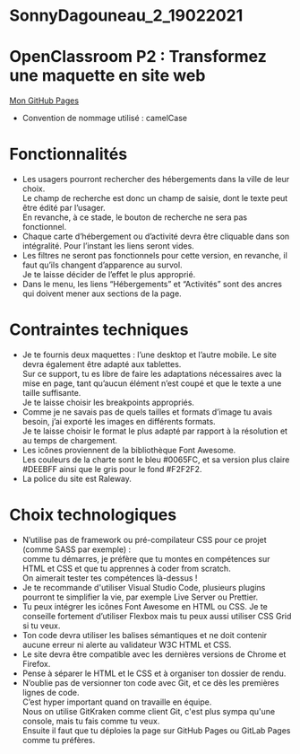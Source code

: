 # SonnyDagouneau_2_19022021

# OpenClassroom P2 : Transformez une maquette en site web
 [Mon GitHub Pages](https://sonnik-pixel.github.io/SonnyDagouneau_2_19022021/)

 * Convention de nommage utilisé : camelCase

# Fonctionnalités

* Les usagers pourront rechercher des hébergements dans la ville de leur choix.<br/>Le champ de recherche est donc un champ de saisie, dont le texte peut être édité par l’usager.<br />En revanche, à ce stade, le bouton de recherche ne sera pas fonctionnel.
* Chaque carte d’hébergement ou d’activité devra être cliquable dans son intégralité. Pour l’instant les liens seront vides.
* Les filtres ne seront pas fonctionnels pour cette version, en revanche, il faut qu’ils changent d’apparence au survol.<br />Je te laisse décider de l’effet le plus approprié.
* Dans le menu, les liens “Hébergements” et “Activités” sont des ancres qui doivent mener aux sections de la page.
 
# Contraintes techniques

* Je te fournis deux maquettes : l’une desktop et l’autre mobile. Le site devra également être adapté aux tablettes.<br />Sur ce support, tu es libre de faire les adaptations nécessaires avec la mise en page, tant qu’aucun élément n’est coupé et que le texte a une taille suffisante.<br />Je te laisse choisir les breakpoints appropriés.
* Comme je ne savais pas de quels tailles et formats d’image tu avais besoin, j’ai exporté les images en différents formats.<br />Je te laisse choisir le format le plus adapté par rapport à la résolution et au temps de chargement.
* Les icônes proviennent de la bibliothèque Font Awesome.<br />Les couleurs de la charte sont le bleu #0065FC, et sa version plus claire #DEEBFF ainsi que le gris pour le fond #F2F2F2.
* La police du site est Raleway.

# Choix technologiques

* N’utilise pas de framework ou pré-compilateur CSS pour ce projet (comme SASS par exemple) :<br />comme tu démarres, je préfère que tu montes en compétences sur HTML et CSS et que tu apprennes à coder from scratch.<br />On aimerait tester tes compétences là-dessus !
* Je te recommande d'utiliser Visual Studio Code, plusieurs plugins pourront te simplifier la vie, par exemple Live Server ou Prettier.
* Tu peux intégrer les icônes Font Awesome en HTML ou CSS. Je te conseille fortement d’utiliser Flexbox mais tu peux aussi utiliser CSS Grid si tu veux.
* Ton code devra utiliser les balises sémantiques et ne doit contenir aucune erreur ni alerte au validateur W3C HTML et CSS.
* Le site devra être compatible avec les dernières versions de Chrome et Firefox.
* Pense à séparer le HTML et le CSS et à organiser ton dossier de rendu.
* N’oublie pas de versionner ton code avec Git, et ce dès les premières lignes de code.<br />C’est hyper important quand on travaille en équipe.<br />Nous on utilise GitKraken comme client Git, c'est plus sympa qu'une console, mais tu fais comme tu veux.<br />Ensuite il faut que tu déploies la page sur GitHub Pages ou GitLab Pages comme tu préfères.
